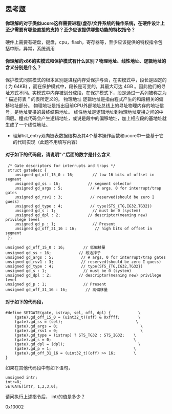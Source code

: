 ## 思考题

#### 你理解的对于类似ucore这样需要进程/虚存/文件系统的操作系统，在硬件设计上至少需要有哪些直接的支持？至少应该提供哪些功能的特权指令？

硬件上需要有硬盘，键盘，cpu，flash，寄存器等，至少应该提供的特权指令包括中断，异常，系统调用

#### 你理解的x86的实模式和保护模式有什么区别？物理地址、线性地址、逻辑地址的含义分别是什么？

  保护模式同实模式的根本区别是进程内存受保护与否，在实模式中，段长是固定的 ( 为 64KB) ，而在保护模式中，段长是可变的，其最大可达 4GB 。因此他们的寻址方式不同。实模式中内存被划分成段，在保护模式下，段是通过一系列被称之为 “ 描述符表 ” 的表所定义的。
物理地址
  逻辑地址是指由程式产生的和段相关的偏移地址部分。
  物理地址是指出目前CPU外部地址总线上的寻址物理内存的地址信号，是地址变换的最终结果地址。
  线性地址是逻辑地址到物理地址变换之间的中间层。程式代码会产生逻辑地址，或说是段中的偏移地址，加上相应段的基地址就生成了一个线性地址。

- 理解list_entry双向链表数据结构及其4个基本操作函数和ucore中一些基于它的代码实现（此题不用填写内容）

#### 对于如下的代码段，请说明":"后面的数字是什么含义
```
 /* Gate descriptors for interrupts and traps */
 struct gatedesc {
    unsigned gd_off_15_0 : 16;        // low 16 bits of offset in segment
    unsigned gd_ss : 16;            // segment selector
    unsigned gd_args : 5;            // # args, 0 for interrupt/trap gates
    unsigned gd_rsv1 : 3;            // reserved(should be zero I guess)
    unsigned gd_type : 4;            // type(STS_{TG,IG32,TG32})
    unsigned gd_s : 1;                // must be 0 (system)
    unsigned gd_dpl : 2;            // descriptor(meaning new) privilege level
    unsigned gd_p : 1;                // Present
    unsigned gd_off_31_16 : 16;        // high bits of offset in segment
 };
```
    unsigned gd_off_15_0 : 16;        // 低偏移量
    unsigned gd_ss : 16;            // 段选择子
    unsigned gd_args : 5;            // # args, 0 for interrupt/trap gates
    unsigned gd_rsv1 : 3;            // reserved(should be zero I guess)
    unsigned gd_type : 4;            // type(STS_{TG,IG32,TG32})
    unsigned gd_s : 1;                // must be 0 (system)
    unsigned gd_dpl : 2;            // descriptor(meaning new) privilege level
    unsigned gd_p : 1;                // Present
	unsigned gd_off_31_16 : 16;        // 高偏移量



#### 对于如下的代码段，

```
#define SETGATE(gate, istrap, sel, off, dpl) {            \
    (gate).gd_off_15_0 = (uint32_t)(off) & 0xffff;        \
    (gate).gd_ss = (sel);                                \
    (gate).gd_args = 0;                                    \
    (gate).gd_rsv1 = 0;                                    \
    (gate).gd_type = (istrap) ? STS_TG32 : STS_IG32;    \
    (gate).gd_s = 0;                                    \
    (gate).gd_dpl = (dpl);                                \
    (gate).gd_p = 1;                                    \
    (gate).gd_off_31_16 = (uint32_t)(off) >> 16;        \
}
```
如果在其他代码段中有如下语句，
```
unsigned intr;
intr=8;
SETGATE(intr, 1,2,3,0);
```
请问执行上述指令后， intr的值是多少？

0x10002
